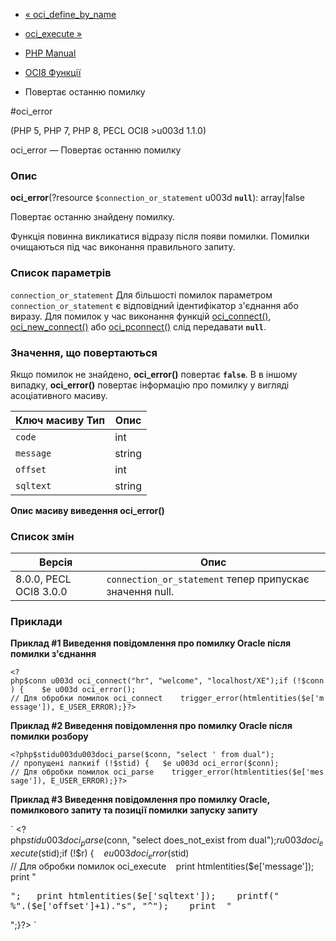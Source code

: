 - [« oci_define_by_name](function.oci-define-by-name.md)
- [oci_execute »](function.oci-execute.md)

- [PHP Manual](index.md)
- [OCI8 Функції](ref.oci8.md)
- Повертає останню помилку

#oci_error

(PHP 5, PHP 7, PHP 8, PECL OCI8 \>u003d 1.1.0)

oci_error — Повертає останню помилку

### Опис

**oci_error**(?resource `$connection_or_statement` u003d **`null`**):
array\|false

Повертає останню знайдену помилку.

Функція повинна викликатися відразу після появи помилки. Помилки
очищаються під час виконання правильного запиту.

### Список параметрів

`connection_or_statement`
Для більшості помилок параметром `connection_or_statement` є
відповідний ідентифікатор з'єднання або виразу. Для помилок у
час виконання функцій [oci_connect()](function.oci-connect.md),
[oci_new_connect()](function.oci-new-connect.md) або
[oci_pconnect()](function.oci-pconnect.md) слід передавати
**`null`**.

### Значення, що повертаються

Якщо помилок не знайдено, **oci_error()** повертає **`false`**. В
в іншому випадку, **oci_error()** повертає інформацію про помилку у вигляді
асоціативного масиву.

| Ключ масиву Тип | Опис   |
| --------------- | ------ |
| `code`          | int    | Номер помилки Oracle.
| `message`       | string | Текст помилки Oracle.
| `offset`        | int    | Позиція помилки у запиті SQL. Якщо немає запиту, то дорівнює `0`
| `sqltext`       | string | Текст запиту SQL. Якщо немає запиту, рядок порожній.

**Опис масиву виведення **oci_error()****

### Список змін

| Версія                 | Опис                                                     |
| ---------------------- | -------------------------------------------------------- |
| 8.0.0, PECL OCI8 3.0.0 | `connection_or_statement` тепер припускає значення null. |

### Приклади

**Приклад #1 Виведення повідомлення про помилку Oracle після помилки з'єднання**

` <?php$conn u003d oci_connect("hr", "welcome", "localhost/XE");if (!$conn) {    $e u003d oci_error(); // Для обробки помилок oci_connect    trigger_error(htmlentities($e['message']), E_USER_ERROR);}?> `

**Приклад #2 Виведення повідомлення про помилку Oracle після помилки розбору**

`<?php$stidu003du003doci_parse($conn, "select ' from dual"); // пропущені лапкиif (!$stid) {   $e u003d oci_error($conn); // Для обробки помилок oci_parse    trigger_error(htmlentities($e['message']), E_USER_ERROR);}?> `

**Приклад #3 Виведення повідомлення про помилку Oracle, помилкового запиту та
позиції помилки запуску запиту**

` <?php$stid u003d oci_parse($conn, "select does_not_exist from dual");$r u003d oci_execute($stid);if (!$r) {    $e u003d oci_error($stid) // Для обробки помилок oci_execute    print htmlentities($e['message']); print "
<pre>
";   print htmlentities($e['sqltext']);    printf("
%".($e['offset']+1)."s", "^");    print  "
</pre>
";}?> `
